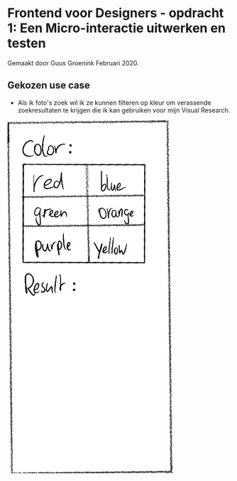 # Frontend voor Designers - opdracht 1: Een Micro-interactie uitwerken en testen
Gemaakt door Guus Groenink Februari 2020.


## Gekozen use case
- Als ik foto's zoek wil ik ze kunnen filteren op kleur om verassende zoekresultaten te krijgen die ik kan gebruiken voor mijn Visual Research.

![alt text][img1]


[img1]:https://raw.githubusercontent.com/itsguus/frontend-voor-designers-1920/master/opdracht1/md_img_opdr1/img_1.png
 "Image 1"
